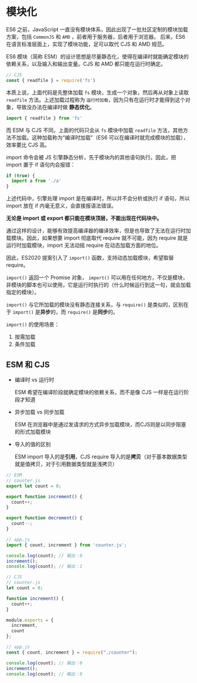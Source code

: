 # 模块化

ES6 之前，JavaScript 一直没有模块体系，因此出现了一批社区定制的模块加载方案，包括 `CommonJS` 和 `AMD` ，前者用于服务器，后者用于浏览器。
后来，ES6 在语言标准层面上，实现了模块功能，足可以取代 CJS 和 AMD 规范。

ES6 模块（简称 ESM）的设计思想是尽量静态化，使得在编译时就能确定模块的依赖关系，以及输入和输出变量。CJS 和 AMD 都只能在运行时确定。

```javascript
// CJS
const { readfile } = require('fs')
```

本质上说，上面代码是先整体加载 `fs` 模块，生成一个对象，然后再从对象上读取 `readfile` 方法。上述加载过程称为 `运行时加载`，因为只有在运行时才能得到这个对象，导致没办法在编译时做 **静态优化**。

```javascript
import { readfile } from 'fs'
```

而 ESM 与 CJS 不同，上面的代码只会从 `fs` 模块中加载 `readfile` 方法，其他方法不加载。这种加载称为“编译时加载”（ES6 可以在编译时就完成模块的加载），效率要比 CJS 高。

import 命令会被 JS 引擎静态分析，先于模块内的其他语句执行。因此，把 import 置于 if 语句内会报错：

```javascript
if (true) {
  import a from './a'
}
```

上述代码中，引擎处理 import 是在编译时，所以并不会分析或执行 if 语句，所以 import 放在 if 内毫无意义，会直接报语法错误。

**无论是 import 或 export 都只能在模块顶层，不能出现在代码块中。**

通过这样的设计，能够有效提高编译器的编译效率，但是也导致了无法在运行时加载模块。因此，如果想要 import 彻底取代 require 就不可能，因为 require 就是运行时加载模块，import 无法动摇 require 在动态加载方面的地位。

因此，ES2020 提案引入了 `import()` 函数，支持动态加载模块，希望取替 require。

`import()` 返回一个 Promise 对象， `import()` 可以用在任何地方，不仅是模块，非模块的脚本也可以使用，它是运行时执行的（什么时候运行到这一句，就会加载指定的模块）。

`import()` 与它所加载的模块没有静态连接关系，与 `require()` 是类似的，区别在于 `import()` 是**异步**的，而 `require()` 是**同步**的。

`import()` 的使用场景：

1. 按需加载
2. 条件加载

## ESM 和 CJS

- 编译时 vs 运行时

    ESM 希望在编译阶段就确定模块的依赖关系，而不是像 CJS 一样是在运行阶段才知道
- 异步加载 vs 同步加载

    ESM 在浏览器中是通过发请求的方式异步加载模块，而CJS则是以同步阻塞的形式加载模块
- 导入的值的区别

    ESM import 导入的是**引用**，CJS require 导入的是**拷贝**（对于基本数据类型就是值拷贝，对于引用数据类型就是浅拷贝）

```JavaScript
// ESM
// counter.js
export let count = 0;

export function increment() {
  count++;
}

export function decrement() {
  count--;
}

// app.js
import { count, increment } from 'counter.js';

console.log(count); // 输出：0
increment();
console.log(count); // 输出：1
```

```JavaScript
// CJS
// counter.js
let count = 0;

function increment() {
  count++;
}

module.exports = {
  increment,
  count
};

// app.js
const { count, increment } = require("./counter");

console.log(count); // 输出：0
increment();
console.log(count); // 输出：0

```
